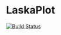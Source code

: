 # LaskaPlot

[![Build Status](https://github.com/Eliassj/LaskaPlot.jl/actions/workflows/CI.yml/badge.svg?branch=main)](https://github.com/Eliassj/LaskaPlot.jl/actions/workflows/CI.yml?query=branch%3Amain)

